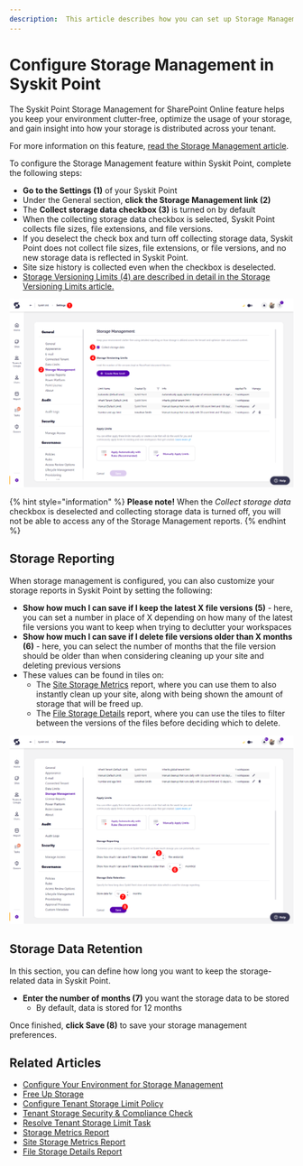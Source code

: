 ```yaml
---
description:  This article describes how you can set up Storage Management in Syskit Point. 
---
```


# Configure Storage Management in Syskit Point

The Syskit Point Storage Management for SharePoint Online feature helps you keep your environment clutter-free, optimize the usage of your storage, and gain insight into how your storage is distributed across your tenant.

For more information on this feature, [read the Storage Management article](../storage-management/storage-reports.md). 

To configure the Storage Management feature within Syskit Point, complete the following steps:

* **Go to the Settings (1)** of your Syskit Point
* Under the General section, **click the Storage Management link (2)**
*  The **Collect storage data checkbox (3)** is turned on by default
  * When the collecting storage data checkbox is selected, Syskit Point collects file sizes, file extensions, and file versions. 
  * If you deselect the check box and turn off collecting storage data, Syskit Point does not collect file sizes, file extensions, or file versions, and no new storage data is reflected in Syskit Point.
  * Site size history is collected even when the checkbox is deselected. 
* [Storage Versioning Limits (4) are described in detail in the Storage Versioning Limits article.](../storage-management/versioning-limits.md)

![Storage Management Settings](../.gitbook/assets/configure-storage-management-collect-storage-data.png)

{% hint style="information" %}
**Please note!** When the _Collect storage data_ checkbox is deselected and collecting storage data is turned off, you will not be able to access any of the Storage Management reports.
{% endhint %}

## Storage Reporting

When storage management is configured, you can also customize your storage reports in Syskit Point by setting the following:
* **Show how much I can save if I keep the latest X file versions (5)** - here, you can set a number in place of X depending on how many of the latest file versions you want to keep when trying to declutter your workspaces
* **Show how much I can save if I delete file versions older than X months (6)** - here, you can select the number of months that the file version should be older than when considering cleaning up your site and deleting previous versions
* These values can be found in tiles on: 
  * The [Site Storage Metrics](../storage-management/storage-reports.md#site-storage-metrics) report, where you can use them to also instantly clean up your site, along with being shown the amount of storage that will be freed up.
  * The [File Storage Details](../storage-management/storage-reports.md#file-storage-details) report, where you can use the tiles to filter between the versions of the files before deciding which to delete. 

![Storage Management Settings - Reporting & Data Retention](../.gitbook/assets/configure-storage-management-reporting-and-data-retention.png)

## Storage Data Retention

In this section, you can define how long you want to keep the storage-related data in Syskit Point. 
* **Enter the number of months (7)** you want the storage data to be stored
  * By default, data is stored for 12 months

Once finished, **click Save (8)** to save your storage management preferences. 

## Related Articles

* [Configure Your Environment for Storage Management](../configuration/configure-point-for-storage-management.md)
* [Free Up Storage](../storage-management/free-up-storage.md)
* [Configure Tenant Storage Limit Policy](../governance-and-automation/automated-workflows/tenant-storage-admin.md)
* [Tenant Storage Security & Compliance Check](../governance-and-automation/security-compliance-checks/tenant-storage.md)
* [Resolve Tenant Storage Limit Task](../point-collaborators/resolve-governance-tasks/tenant-storage-limit.md)
* [Storage Metrics Report](../storage-management/storage-reports.md)
* [Site Storage Metrics Report](../storage-management/storage-reports.md#site-storage-metrics)
* [File Storage Details Report](../storage-management/storage-reports.md#file-storage-details)
